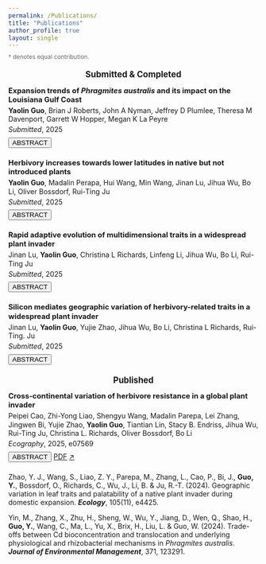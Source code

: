 ```yaml
---
permalink: /Publications/
title: "Publications"
author_profile: true
layout: single
---
```



<p style="font-size: 0.85em; color: #666; margin-top: -0.5em; margin-bottom: 1.5em;">
  † denotes equal contribution.
</p>


<div style="text-align: center; font-weight: bold; font-size: 1.2em; margin-top: 1em; margin-bottom: 0.8em;">
  Submitted &amp; Completed
</div>

<div style="line-height: 1.25; margin-bottom: 1.5em;">
  <p style="font-weight: bold; font-size: 1.05em; margin: 0;">
    Expansion trends of <em>Phragmites australis</em> and its impact on the Louisiana Gulf Coast
  </p>
  <p style="margin: 0.25em 0 0 0;">
    <strong>Yaolin Guo</strong>, Brian J Roberts, John A Nyman, Jeffrey D Plumlee, Theresa M Davenport, Garrett W Hopper, Megan K La Peyre
  </p>
  <p style="margin: 0.25em 0 0 0;">
    <em>Submitted</em>, 2025
  </p>
  <div style="margin: 0.5em 0;">
    <button class="btn toggle-abstract">ABSTRACT</button>
  </div>
  <div class="abstract-box" style="display: none; font-size: 0.90em;">
  Invasive plant species pose substantial threats to ecosystem integrity by disrupting ecosystem processes, reducing biodiversity and complicating restoration and management efforts. Non-native lineages of <em>Phragmites australis</em> are invasive in wetlands across parts of North America, causing declines in the diversity of native wetland plants and disrupting biogeochemical cycles. Despite recognition of these effects, substantial knowledge gaps remain regarding the spatiotemporal dynamics, environmental drivers, and consequences for native communities of <em>Phragmites</em> expansion. Here, long-term data from the Louisiana Coastwide Reference Monitoring System (CRMS), collected from 2006 to 2023 and spanning 390 sites across nine coastal basins, were examined to characterize the spatiotemporal dynamics of <em>Phragmites</em> cover and expansion rates, along with associated changes in co-occurring native plant species and soil properties. Louisiana has supported non-invasive genotypes of <em>Phragmites</em> for over a century and the invasive European lineage since ~2000. However, the CRMS dataset does not distinguish among these genotypes. Thus, we analyze <em>Phragmites</em> expansion at the species-level, acknowledging that future studies distinguishing genotype-specific dynamics would be informative. <em>Phragmites</em> dynamics varied markedly among basins over the study period: <em>Phragmites</em> cover decreased in the Mississippi River Delta (initially >25%), whereas the Calcasieu-Sabine, Mermentau, Teche-Vermilion and Terrebonne basins, each starting with <5% cover, exhibited positive expansion rates. The remaining four basins maintained low and stable <em>Phragmites</em> cover (<5%) over the study period. In basins with positive expansion rates, <em>Phragmites</em> cover was associated with a decrease in native species cover. Overall, <em>Phragmites</em> expansion were positively associated with nutrient-rich and acidic soils and elevated salinity, highlighting key environmental factors that could inform targeted management to prevent or mitigate its expansion. The magnitude and pattern of <em>Phragmites</em> spread differed across Louisiana’s coastal basins, partially explained by differing hydrological regimes, including sediment and nutrient inputs, and water-level fluctuations. While <em>Phragmites</em> cover remains low in most basins (<10%), ongoing expansion could disrupt native communities and critical ecosystem functions, highlighting the potential value of developing basin-specific strategies to maintain and enhance wetland resilience and ecosystem services. Our basin-level framework provides a transferable template for targeted monitoring and adaptive management of <em>Phragmites</em> in other estuarine and deltaic systems.
  </div>
</div>


<div style="line-height: 1.25; margin-bottom: 1.5em;">
  <p style="font-weight: bold; font-size: 1.05em; margin: 0;">
    Herbivory increases towards lower latitudes in native but not introduced plants
  </p>
  <p style="margin: 0.25em 0 0 0;">
    <strong>Yaolin Guo</strong>, Madalin Perapa, Hui Wang, Min Wang, Jinan Lu, Jihua Wu, Bo Li, Oliver Bossdorf, Rui-Ting Ju
  </p>
  <p style="margin: 0.25em 0 0 0;">
    <em>Submitted</em>, 2025
  </p>
  <div style="margin: 0.5em 0;">
    <button class="btn toggle-abstract">ABSTRACT</button>
  </div>
  <div class="abstract-box" style="display: none; font-size: 0.90em;">
    A well-established idea in plant macroecology is that the intensity of herbivory increases towards lower latitudes. However, this pattern may only be true for native plants, whereas non-native plants might not show such latitudinal cline because of their disequilibrium, and delayed coevolution, with the native herbivores. To test this hypothesis, we extracted 10,860 herbivory observations globally, and derived 709 effect sizes describing latitudinal gradients of herbivory with native and non-native plant species. We indeed found a significant overall increase in herbivory intensity at lower latitudes for native plants, but not for non-native plants. We also found that these contrasting patterns were associated with differences in climatic factors and herbivore guilds but not phylogenetic differences. Our meta-analysis confirms a fundamental difference in the macroecology of herbivory between native and non-native plants, underscoring the critical role of biogeographic context in shaping latitudinal herbivory dynamics.
  </div>
</div>


<div style="line-height: 1.25; margin-bottom: 1.5em;">
  <p style="font-weight: bold; font-size: 1.05em; margin: 0;">
    Rapid adaptive evolution of multidimensional traits in a widespread plant invader
  </p>
  <p style="margin: 0.25em 0 0 0;">
    Jinan Lu, <strong>Yaolin Guo</strong>, Christina L Richards, Linfeng Li, Jihua Wu, Bo Li, Rui-Ting Ju
  </p>
  <p style="margin: 0.25em 0 0 0;">
    <em>Submitted</em>, 2025
  </p>
  <div style="margin: 0.5em 0;">
    <button class="btn toggle-abstract">ABSTRACT</button>
  </div>
  <div class="abstract-box" style="display: none; font-size: 0.90em;">
    Rapid evolution contributes to plant invasion success. Few studies have considered the coevolution of multidimensional traits of growth/reproduction and defense simultaneously across large geographic scales in invasive plants. We compared multiple traits related to growth, fecundity, and defense against generalist herbivores in 85 genetic families of the widespread invasive plant <em>Spartina alterniflora</em> collected from native (US, 27.70°N–34.73°N) and introduced (China, 20.90°N–39.04°N) ranges. Based on trait measures, we conducted complementary analyses including syndrome clustering, selection analysis, and testing for trait–climate relationships. Of 18 tested variables, ten revealed genetic-based differences between native and introduced ranges, and nine exhibited latitudinal clines within the introduced range. Introduced families exhibited superior syndromes with greater growth, fecundity, and defense, which were linked to provenance climates and could enhance plant competitiveness and spread. We conclude that within only 40 years since its introduction to China, <em>Spartina</em> has evolved an integrated ecological strategy to enhance invasiveness under climate selective pressure. Our study underscores the importance of considering multivariate traits to understand plant invasion success.
  </div>
</div>


<div style="line-height: 1.25; margin-bottom: 1.5em;">
  <p style="font-weight: bold; font-size: 1.05em; margin: 0;">
    Silicon mediates geographic variation of herbivory-related traits in a widespread plant invader
  </p>
  <p style="margin: 0.25em 0 0 0;">
    Jinan Lu, <strong>Yaolin Guo</strong>, Yujie Zhao, Jihua Wu, Bo Li, Christina L Richards, Rui-Ting. Ju
  </p>
  <p style="margin: 0.25em 0 0 0;">
    <em>Submitted</em>, 2025
  </p>
  <div style="margin: 0.5em 0;">
    <button class="btn toggle-abstract">ABSTRACT</button>
  </div>
  <div class="abstract-box" style="display: none; font-size: 0.90em;">
    Silicon, the Earth’s second most abundant element, affects plant defenses across large geographic scales, which is an interesting yet mostly unexplored issue in non-native species. We investigated silicon-mediated variation in defensive/nutritional traits and palatability to generalist herbivores in 16 geographic populations of the invasive grass <em>Spartina alterniflora</em> collected from native and introduced ranges. We found that silicon supplementation generally increased silicon accumulation in <em>Spartina</em> leaves, enhanced their physical/chemical defenses, and reduced nutritional quality, ultimately impeding the growth of generalists. Introduced populations, independent of silicon treatments, had significantly higher silicon content in leaves than native populations. However, silicon supplementation increased more leaf silicon in low-latitude introduced populations than in high-latitude ones. Moreover, the mechanisms of silicon accumulation affecting generalists differed between provenances: enhancing chemical defenses in native populations, but improving structural or chemical defenses in introduced ones. These results suggest a rapid evolution of silicon-mediated defense strategies in introduced populations. Our findings highlight how non-native plants utilize silicon to enhance defenses and underscore the importance of metalloid defenses in invasion success.
  </div>
</div>





<div style="text-align: center; font-weight: bold; font-size: 1.2em; margin-top: 1em; margin-bottom: 0.8em;">
  Published
</div>


<div style="line-height: 1.25; margin-bottom: 1.5em;">
  <p style="font-weight: bold; font-size: 1.05em; margin: 0;">
    Cross‐continental variation of herbivore resistance in a global plant invader
  </p>
  <p style="margin: 0.25em 0 0 0;">
    Peipei Cao, Zhi-Yong Liao, Shengyu Wang, Madalin Parepa, Lei Zhang, Jingwen Bi, Yujie Zhao, <strong>Yaolin Guo</strong>, Tiantian Lin, Stacy B. Endriss, Jihua Wu, Rui-Ting Ju, Christina L. Richards, Oliver Bossdorf, Bo Li
  </p>
  <p style="margin: 0.25em 0 0 0;">
    <em>Ecography</em>, 2025, e07569
  </p>
  <div style="margin: 0.5em 0;">
    <button class="btn toggle-abstract">ABSTRACT</button>
    <a href="assets/papers/Cao2025_Ecography.pdf" class="btn" target="_blank">PDF</a>
    <a href="https://doi.org/10.1111/ecog.07569" class="btn" target="_blank">↗</a>
  </div>
  <div class="abstract-box" style="display: none; font-size: 0.90em;">
    While successful plant invasions often occur in novel environments, invasive species usually occupy broad niches within their native and introduced ranges. A better understanding of the process of invasion therefore requires a wide sampling of ranges, and a good knowledge of introduction history. We tested for differentiation in herbivore resistance among 128 introduced (European, North American) and native (Chinese, Japanese) populations of the invasive Japanese knotweed <em>Reynoutria japonica</em> in two common gardens in the native range: one in Shanghai and the other in Yunnan. In both gardens, we found that herbivore resistance of plants from introduced populations differed from that of native populations in China but not from native populations in Japan, the putative source of introduction. Compared to native Chinese populations, plants from native Japanese populations and introduced European and North American populations had thicker leaves in both common gardens, and a lower C:N ratio but higher flavonoids content in the Shanghai garden. Variation in herbivore resistance was more strongly associated with climate of collecting sites for populations from the native range than for those from introduced ranges. Our results support the hypothesis that introduction of particularly resistant plants from Japan may have played a key role in driving biogeographic variation in herbivore resistance. Our study highlights the importance of understanding introduction history to interpret the biogeographic divergence of global plant invaders.
  </div>
</div>


Zhao, Y. J., Wang, S., Liao, Z. Y., Parepa, M., Zhang, L., Cao, P., Bi, J., **Guo, Y.**, Bossdorf, O., Richards, C., Wu, J., Li, B. & Ju, R.-T. (2024). Geographic variation in leaf traits and palatability of a native plant invader during domestic expansion. **_Ecology_**, 105(11), e4425.

Yin, M., Zhang, X., Zhu, H., Sheng, W., Wu, Y., Jiang, D., Wen, Q., Shao, H., **Guo, Y.**, Wang, C., Ma, L., Yu, X., Brix, H., Liu, L. & Guo, W. (2024). Trade-offs between Cd bioconcentration and translocation and underlying physiological and rhizobacterial mechanisms in _Phragmites australis_. **_Journal of Environmental Management_**, 371, 123291.


<script>
  document.addEventListener("DOMContentLoaded", function () {
    document.querySelectorAll(".toggle-abstract").forEach(function (button) {
      button.addEventListener("click", function () {
        var abstractBox = button.parentElement.nextElementSibling;
        if (abstractBox.style.display === "none" || abstractBox.style.display === "") {
          abstractBox.style.display = "block";
        } else {
          abstractBox.style.display = "none";
        }
      });
    });
  });
</script>
